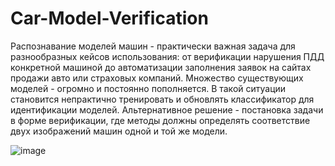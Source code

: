 # Car-Model-Verification

Распознавание моделей машин - практически важная задача для разнообразных кейсов использования: от верификации нарушения ПДД конкретной машиной до автоматизации заполнения заявок на сайтах продажи авто или страховых компаний. Множество существующих моделей - огромно и постоянно пополняется. В такой ситуации становится непрактично тренировать и обновлять классификатор для идентификации моделей. Альтернативное решение - постановка задачи в форме верификации, где методы должны определять соответствие двух изображений машин одной и той же модели.




![image](https://user-images.githubusercontent.com/91266802/178486545-fdb75cb2-c14c-495e-b5e0-c839cc3c3f0b.png)
